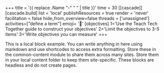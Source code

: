 +++
title = '{{ replace .Name "-" " " | title }}'
time = 30
[[cascade]]
  [cascade.build]
    list = 'local'
    publishResources = true
    render = 'never'
facilitation = false
hide_from_overview=false
threads = ['unassigned']
activities=["define a term"]
emoji= '🧩'
[objectives]
    1='Use the Teach Tech Together guide to construct your objectives'
    2='Limit the objectives to 3-5 items'
    3='Write objectives you can measure'
+++

This is a local block example. You can write anything in here using markdown and use shortcodes to access extra formatting. Store these in the common-content module to share them across many sites. Store them in your local content folder to keep them site-specific. These blocks are headless and do not create pages.
